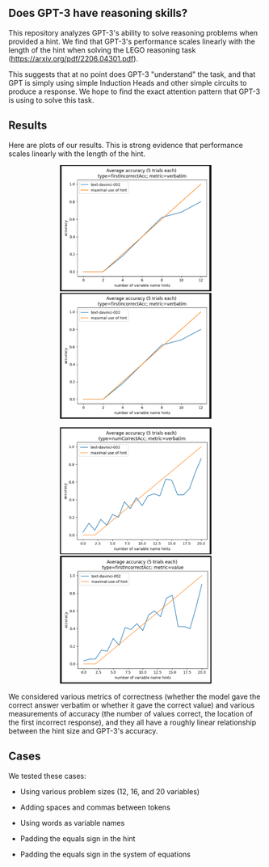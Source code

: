 ## Does GPT-3 have reasoning skills?



This repository analyzes GPT-3's ability to solve reasoning problems when provided a hint. We find that GPT-3's performance scales linearly with the length of the hint when solving the LEGO reasoning task (https://arxiv.org/pdf/2206.04301.pdf). 


This suggests that at no point does GPT-3 "understand" the task, and that GPT is simply using simple Induction Heads and other simple circuits to produce a response. We hope to find the exact attention pattern that GPT-3 is using to solve this task.




## Results

Here are plots of our results. This is strong evidence that performance scales linearly with the length of the hint. 

<p align="center">
<img src="images/1.png" alt="12 hints 1" width="300"/>
<img src="images/2.png" alt="12 hints 2" width="300"/>
</p>

<p align="center">
<img src="images/3.png" alt="20 hints 1" width="300"/>
<img src="images/4.png" alt="20 hints 2" width="300"/>
</p>


We considered various metrics of correctness (whether the model gave the correct answer verbatim or whether it gave the correct value) and various measurements of accuracy (the number of values correct, the location of the first incorrect response), and they all have a roughly linear relationship between the hint size and GPT-3's accuracy.




## Cases



We tested these cases:


- Using various problem sizes (12, 16, and 20 variables)

- Adding spaces and commas between tokens

- Using words as variable names

- Padding the equals sign in the hint

- Padding the equals sign in the system of equations


